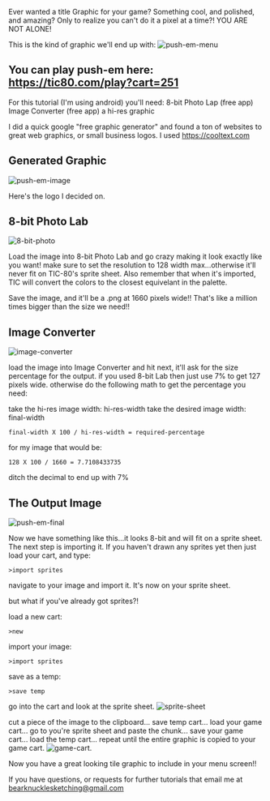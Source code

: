 Ever wanted a title Graphic for your game?
Something cool, and polished, and amazing?
Only to realize you can't do it a pixel at a time?!
YOU ARE NOT ALONE!

This is the kind of graphic we'll end up with:
![push-em-menu](https://user-images.githubusercontent.com/32113404/31718764-a5a3d3f6-b3d6-11e7-8549-0d16ff9fd5ca.png)

## You can play push-em here: https://tic80.com/play?cart=251

For this tutorial (I'm using android) you'll need:
8-bit Photo Lap (free app)
Image Converter (free app)
a hi-res graphic

I did a quick google "free graphic generator" and found a ton of websites to great web graphics, or small business logos. I used
https://cooltext.com

## Generated Graphic
![push-em-image](https://user-images.githubusercontent.com/32113404/31718010-db323f1a-b3d3-11e7-9c89-dcf65bbda26b.gif)

Here's the logo I decided on.

## 8-bit Photo Lab
![8-bit-photo](https://user-images.githubusercontent.com/32113404/31718682-6b30e380-b3d6-11e7-801e-41ef8064a88c.png)

Load the image into 8-bit Photo Lab and go crazy making it look exactly like you want!
make sure to set the resolution to 128 width max...otherwise it'll never fit on TIC-80's sprite sheet.
Also remember that when it's imported, TIC will convert the colors to the closest equivelant in the palette.

Save the image, and it'll be a .png at 1660 pixels wide!!
That's like a million times bigger than the size we need!!

## Image Converter
![image-converter](https://user-images.githubusercontent.com/32113404/31718691-7777ecb0-b3d6-11e7-9e9e-04cd4aea74c9.png)

load the image into Image Converter and hit next, it'll ask for the size percentage for the output.
if you used 8-bit Lab then just use 7% to get 127 pixels wide.
otherwise do the following math to get the percentage you need:

take the hi-res image width:   hi-res-width
take the desired image width:  final-width

    final-width X 100 / hi-res-width = required-percentage

for my image that would be:

    128 X 100 / 1660 = 7.7108433735

ditch the decimal to end up with 7%

## The Output Image
![push-em-final](https://user-images.githubusercontent.com/32113404/31718716-8812aa4c-b3d6-11e7-8b7b-f99dbe38d626.gif)

Now we have something like this...it looks 8-bit and will fit on a sprite sheet.
The next step is importing it.
If you haven't drawn any sprites yet then just load your cart, and type:

    >import sprites

navigate to your image and import it. It's now on your sprite sheet.

but what if you've already got sprites?!

load a new cart:

    >new

import your image:

    >import sprites

save as a temp:

    >save temp

go into the cart and look at the sprite sheet.
![sprite-sheet](https://user-images.githubusercontent.com/32113404/31719543-709249d8-b3d9-11e7-9203-653051de8be5.png)

cut a piece of the image to the clipboard...
save temp cart...
load your game cart...
go to you're sprite sheet and paste the chunk...
save your game cart...
load the temp cart...
repeat until the entire graphic is copied to your game cart.
![game-cart](https://user-images.githubusercontent.com/32113404/31719557-7a6735c2-b3d9-11e7-984b-c85cda5182fd.png).

Now you have a great looking tile graphic to include in your menu screen!!

If you have questions, or requests for further tutorials that email me at bearknucklesketching@gmail.com